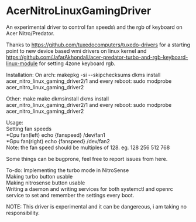 # AcerNitroLinuxGamingDriver
An experimental driver to control fan speeds\ and the rgb of keyboard on Acer Nitro/Predator.

Thanks to https://github.com/tuxedocomputers/tuxedo-drivers for a starting point to new device based wmi drivers on linux kernel and https://github.com/JafarAkhondali/acer-predator-turbo-and-rgb-keyboard-linux-module for setting 4zone keyboard rgb.

Installation:
On arch:
makepkg -si --skipchecksums
dkms install acer_nitro_linux_gaming_driver2/1
and every reboot:
sudo modprobe acer_nitro_linux_gaming_driver2

Other:
make
make dkmsinstall
dkms install acer_nitro_linux_gaming_driver2/1
and every reboot:
sudo modprobe acer_nitro_linux_gaming_driver2

<p>Usage:<br>
Setting fan speeds<br>
*Cpu fan(left) echo {fanspeed} /dev/fan1<br>
*Gpu fan(right) echo {fanspeed} /dev/fan2<br>
Note: the fan speed should be multiples of 128. eg. 128 256 512 768<br>


Some things can be bugprone, feel free to report issues from here.

<p>To-do: Implementing the turbo mode in NitroSense<br>
Making turbo button usable <br>
Making nitrosense button usable <br>
Writing a daemon and writing services for both systemctl and openrc service to set and remember the settings every boot. </p>

NOTE: This driver is experimental and it can be dangereous, i am taking no responsibility.
  
